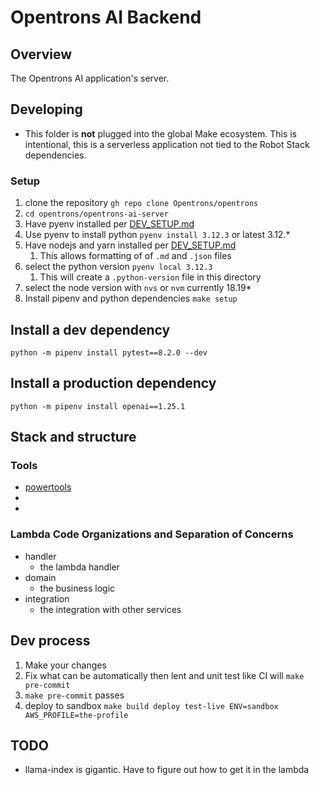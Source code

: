 # Opentrons AI Backend

## Overview

The Opentrons AI application's server.

## Developing

- This folder is **not** plugged into the global Make ecosystem. This is intentional, this is a serverless application not tied to the Robot Stack dependencies.

### Setup

1. clone the repository `gh repo clone Opentrons/opentrons`
1. `cd opentrons/opentrons-ai-server`
1. Have pyenv installed per [DEV_SETUP.md](../DEV_SETUP.md)
1. Use pyenv to install python `pyenv install 3.12.3` or latest 3.12.\*
1. Have nodejs and yarn installed per [DEV_SETUP.md](../DEV_SETUP.md)
   1. This allows formatting of of `.md` and `.json` files
1. select the python version `pyenv local 3.12.3`
   1. This will create a `.python-version` file in this directory
1. select the node version with `nvs` or `nvm` currently 18.19\*
1. Install pipenv and python dependencies `make setup`

## Install a dev dependency

`python -m pipenv install pytest==8.2.0 --dev`

## Install a production dependency

`python -m pipenv install openai==1.25.1`

## Stack and structure

### Tools

- [powertools](https://powertools.aws.dev/)
- [pytest]: https://docs.pytest.org/en/
- [openai python api library]: https://pypi.org/project/openai/

### Lambda Code Organizations and Separation of Concerns

- handler
  - the lambda handler
- domain
  - the business logic
- integration
  - the integration with other services

## Dev process

1. Make your changes
1. Fix what can be automatically then lent and unit test like CI will `make pre-commit`
1. `make pre-commit` passes
1. deploy to sandbox `make build deploy test-live ENV=sandbox AWS_PROFILE=the-profile`

## TODO

- llama-index is gigantic. Have to figure out how to get it in the lambda
